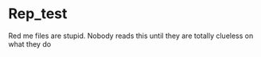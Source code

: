 # Rep_test
Red me files are stupid. Nobody reads this until they are totally clueless on what they do
